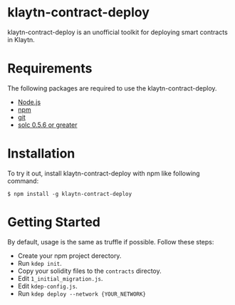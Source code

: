klaytn-contract-deploy
=================

klaytn-contract-deploy is an unofficial toolkit for deploying smart contracts in Klaytn.

Requirements
=================

The following packages are required to use the klaytn-contract-deploy.
- [Node.js](https://nodejs.org/en/download/)
- [npm](https://www.npmjs.com/get-npm)
- [git](https://git-scm.com/book/en/v2/Getting-Started-Installing-Git)
- [solc 0.5.6 or greater](https://solidity.readthedocs.io/en/v0.5.6/installing-solidity.html/)

Installation
=================
To try it out, install klaytn-contract-deploy with npm like following command:

```
$ npm install -g klaytn-contract-deploy 
```

Getting Started
=================
By default, usage is the same as truffle if possible. Follow these steps:

- Create your npm project derectory.
- Run `kdep init`.
- Copy your solidity files to the `contracts` directoy.
- Edit `1_initial_migration.js`.
- Edit `kdep-config.js`.
- Run `kdep deploy --network {YOUR_NETWORK}`
